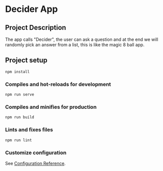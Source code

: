 # Decider App

## Project Description

The app calls "Decider", the user can ask a question and at the end we will randomly pick an answer from a list, this is like the magic 8 ball app.

## Project setup

```
npm install
```

### Compiles and hot-reloads for development

```
npm run serve
```

### Compiles and minifies for production

```
npm run build
```

### Lints and fixes files

```
npm run lint
```

### Customize configuration

See [Configuration Reference](https://cli.vuejs.org/config/).
